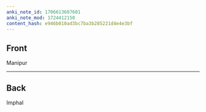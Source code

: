 ```yaml
---
anki_note_id: 1706613607601
anki_note_mod: 1724412150
content_hash: e946b010ad3bc7ba3b285221d4e4e3bf
---
```


## Front

Manipur

<hr/>

## Back

Imphal